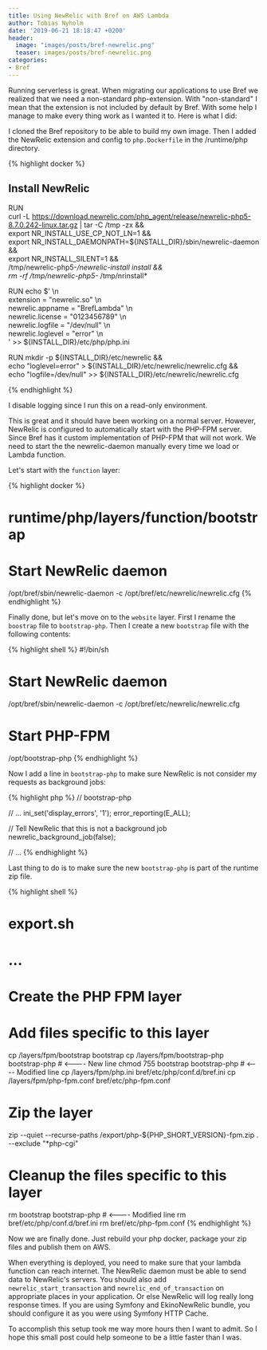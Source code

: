```yaml
---
title: Using NewRelic with Bref on AWS Lambda
author: Tobias Nyholm
date: '2019-06-21 18:18:47 +0200'
header:
  image: "images/posts/bref-newrelic.png"
  teaser: images/posts/bref-newrelic.png
categories:
- Bref
---
```


Running serverless is great. When migrating our applications to use Bref we realized that we need a non-standard php-extension. 
With "non-standard" I mean that the extension is not included by default by Bref. With some help I manage to make every 
thing work as I wanted it to. Here is what I did: 

I cloned the Bref repository to be able to build my own image. Then I added the NewRelic extension and config to `php.Dockerfile`
in the /runtime/php directory. 

{% highlight docker %}
## Install NewRelic

RUN \
  curl -L https://download.newrelic.com/php_agent/release/newrelic-php5-8.7.0.242-linux.tar.gz | tar -C /tmp -zx && \
  export NR_INSTALL_USE_CP_NOT_LN=1 && \
  export NR_INSTALL_DAEMONPATH=${INSTALL_DIR}/sbin/newrelic-daemon && \
  export NR_INSTALL_SILENT=1 && \
  /tmp/newrelic-php5-*/newrelic-install install && \
  rm -rf /tmp/newrelic-php5-* /tmp/nrinstall*

RUN echo $' \n\
extension = "newrelic.so" \n\
newrelic.appname = "BrefLambda" \n\
newrelic.license = "0123456789" \n\
newrelic.logfile = "/dev/null" \n\
newrelic.loglevel = "error" \n\
' >> ${INSTALL_DIR}/etc/php/php.ini

RUN mkdir -p ${INSTALL_DIR}/etc/newrelic && \
  echo "loglevel=error" > ${INSTALL_DIR}/etc/newrelic/newrelic.cfg && \
  echo "logfile=/dev/null" >> ${INSTALL_DIR}/etc/newrelic/newrelic.cfg

{% endhighlight %}

I disable logging since I run this on a read-only environment.  

This is great and it should have been working on a normal server. However, NewRelic is configured to automatically start
with the PHP-FPM server. Since Bref has it custom implementation of PHP-FPM that will not work. We need to start the the
newrelic-daemon manually every time we load or Lambda function. 

Let's start with the `function` layer: 

{% highlight docker %}
# runtime/php/layers/function/bootstrap

# Start NewRelic daemon
/opt/bref/sbin/newrelic-daemon -c /opt/bref/etc/newrelic/newrelic.cfg
{% endhighlight %}

Finally done, but let's move on to the `website` layer. First I rename the `boostrap` file to `bootstrap-php`. Then I create
a new `bootstrap` file with the following contents: 

{% highlight shell %}
#!/bin/sh

# Start NewRelic daemon
/opt/bref/sbin/newrelic-daemon -c /opt/bref/etc/newrelic/newrelic.cfg

# Start PHP-FPM
/opt/bootstrap-php
{% endhighlight %}

Now I add a line in `bootstrap-php` to make sure NewRelic is not consider my requests as background jobs:

{% highlight php %}
// bootstrap-php

// ...
ini_set('display_errors', '1');
error_reporting(E_ALL);

// Tell NewRelic that this is not a background job
newrelic_background_job(false);

// ...
{% endhighlight %}

Last thing to do is to make sure the new `bootstrap-php` is part of the runtime zip file. 

{% highlight shell %}
# export.sh

# ...

# Create the PHP FPM layer
# Add files specific to this layer
cp /layers/fpm/bootstrap bootstrap
cp /layers/fpm/bootstrap-php bootstrap-php   # <---- New line
chmod 755 bootstrap bootstrap-php            # <---- Modified line
cp /layers/fpm/php.ini bref/etc/php/conf.d/bref.ini
cp /layers/fpm/php-fpm.conf bref/etc/php-fpm.conf
# Zip the layer
zip --quiet --recurse-paths /export/php-${PHP_SHORT_VERSION}-fpm.zip . --exclude "*php-cgi"
# Cleanup the files specific to this layer
rm bootstrap bootstrap-php                   # <---- Modified line
rm bref/etc/php/conf.d/bref.ini
rm bref/etc/php-fpm.conf
{% endhighlight %}

Now we are finally done. Just rebuild your php docker, package your zip files and publish them on AWS. 

When everything is deployed, you need to make sure that your lambda function can reach internet. The NewRelic 
daemon must be able to send data to NewRelic's servers. You should also add `newrelic_start_transaction` and 
`newrelic_end_of_transaction` on appropriate places in your application. Or else NewRelic will log really 
long response times. If you are using Symfony and EkinoNewRelic bundle, you should configure it as you were
using Symfony HTTP Cache. 

To accomplish this setup took me way more hours then I want to admit. So I hope this small post could help 
someone to be a little faster than I was. 

